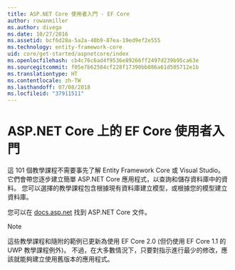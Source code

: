 ```yaml
---
title: ASP.NET Core 使用者入門 - EF Core
author: rowanmiller
ms.author: divega
ms.date: 10/27/2016
ms.assetid: bcf6d28a-5a2a-40b9-87ea-19ed9ef2e555
ms.technology: entity-framework-core
uid: core/get-started/aspnetcore/index
ms.openlocfilehash: cb4c76c6ad4f9536e89266ff2497d239b95ca63e
ms.sourcegitcommit: f05e7b62584cf228f17390bb086a61d505712e1b
ms.translationtype: HT
ms.contentlocale: zh-TW
ms.lasthandoff: 07/08/2018
ms.locfileid: "37911511"
---
```

# <a name="getting-started-with-ef-core-on-aspnet-core"></a>ASP.NET Core 上的 EF Core 使用者入門

這 101 個教學課程不需要事先了解 Entity Framework Core 或 Visual Studio。 它們會帶您逐步建立簡單 ASP.NET Core 應用程式，以查詢和儲存資料庫中的資料。 您可以選擇的教學課程包含根據現有資料庫建立模型，或根據您的模型建立資料庫。

您可以在 [docs.asp.net](https://docs.asp.net) 找到 ASP.NET Core 文件。

> [!NOTE]  
> 這些教學課程和隨附的範例已更新為使用 EF Core 2.0 (但仍使用 EF Core 1.1 的 UWP 教學課程例外)。 不過，在大多數情況下，只要對指示進行最少的修改，應該就能夠建立使用舊版本的應用程式。
